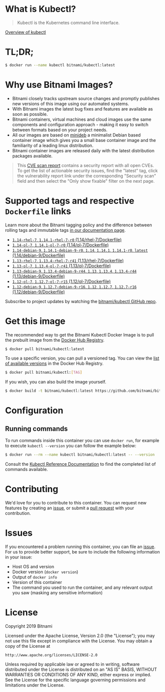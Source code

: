 
# What is Kubectl?

> Kubectl is the Kubernetes command line interface.

[Overview of kubectl](https://kubernetes.io/docs/reference/kubectl/overview/)

# TL;DR;

```bash
$ docker run --name kubectl bitnami/kubectl:latest
```

# Why use Bitnami Images?

* Bitnami closely tracks upstream source changes and promptly publishes new versions of this image using our automated systems.
* With Bitnami images the latest bug fixes and features are available as soon as possible.
* Bitnami containers, virtual machines and cloud images use the same components and configuration approach - making it easy to switch between formats based on your project needs.
* All our images are based on [minideb](https://github.com/bitnami/minideb) a minimalist Debian based container image which gives you a small base container image and the familiarity of a leading linux distribution.
* Bitnami container images are released daily with the latest distribution packages available.


> This [CVE scan report](https://quay.io/repository/bitnami/kubectl?tab=tags) contains a security report with all open CVEs. To get the list of actionable security issues, find the "latest" tag, click the vulnerability report link under the corresponding "Security scan" field and then select the "Only show fixable" filter on the next page.

# Supported tags and respective `Dockerfile` links

Learn more about the Bitnami tagging policy and the difference between rolling tags and immutable tags [in our documentation page](https://docs.bitnami.com/containers/how-to/understand-rolling-tags-containers/).


* [`1.14-rhel-7`, `1.14.1-rhel-7-r0` (1.14/rhel-7/Dockerfile)](https://github.com/bitnami/bitnami-docker-kubectl/blob/1.14.1-rhel-7-r0/1.14/rhel-7/Dockerfile)
* [`1.14-ol-7`, `1.14.1-ol-7-r0` (1.14/ol-7/Dockerfile)](https://github.com/bitnami/bitnami-docker-kubectl/blob/1.14.1-ol-7-r0/1.14/ol-7/Dockerfile)
* [`1.14-debian-9`, `1.14.1-debian-9-r0`, `1.14`, `1.14.1`, `1.14.1-r0`, `latest` (1.14/debian-9/Dockerfile)](https://github.com/bitnami/bitnami-docker-kubectl/blob/1.14.1-debian-9-r0/1.14/debian-9/Dockerfile)
* [`1.13-rhel-7`, `1.13.4-rhel-7-r41` (1.13/rhel-7/Dockerfile)](https://github.com/bitnami/bitnami-docker-kubectl/blob/1.13.4-rhel-7-r41/1.13/rhel-7/Dockerfile)
* [`1.13-ol-7`, `1.13.4-ol-7-r41` (1.13/ol-7/Dockerfile)](https://github.com/bitnami/bitnami-docker-kubectl/blob/1.13.4-ol-7-r41/1.13/ol-7/Dockerfile)
* [`1.13-debian-9`, `1.13.4-debian-9-r44`, `1.13`, `1.13.4`, `1.13.4-r44` (1.13/debian-9/Dockerfile)](https://github.com/bitnami/bitnami-docker-kubectl/blob/1.13.4-debian-9-r44/1.13/debian-9/Dockerfile)
* [`1.12-ol-7`, `1.12.7-ol-7-r15` (1.12/ol-7/Dockerfile)](https://github.com/bitnami/bitnami-docker-kubectl/blob/1.12.7-ol-7-r15/1.12/ol-7/Dockerfile)
* [`1.12-debian-9`, `1.12.7-debian-9-r16`, `1.12`, `1.12.7`, `1.12.7-r16` (1.12/debian-9/Dockerfile)](https://github.com/bitnami/bitnami-docker-kubectl/blob/1.12.7-debian-9-r16/1.12/debian-9/Dockerfile)

Subscribe to project updates by watching the [bitnami/kubectl GitHub repo](https://github.com/bitnami/bitnami-docker-kubectl).

# Get this image

The recommended way to get the Bitnami Kubectl Docker Image is to pull the prebuilt image from the [Docker Hub Registry](https://hub.docker.com/r/bitnami/kubectl).

```bash
$ docker pull bitnami/kubectl:latest
```

To use a specific version, you can pull a versioned tag. You can view the [list of available versions](https://hub.docker.com/r/bitnami/kubectl/tags/) in the Docker Hub Registry.

```bash
$ docker pull bitnami/kubectl:[TAG]
```

If you wish, you can also build the image yourself.

```bash
$ docker build -t bitnami/kubectl:latest https://github.com/bitnami/bitnami-docker-kubectl.git
```

# Configuration

## Running commands

To run commands inside this container you can use `docker run`, for example to execute `kubectl --version` you can follow the example below:

```bash
$ docker run --rm --name kubectl bitnami/kubectl:latest -- --version
```

Consult the [Kubectl Reference Documentation](https://kubernetes.io/docs/reference/generated/kubectl/kubectl-commands) to find the completed list of commands available.

# Contributing

We'd love for you to contribute to this container. You can request new features by creating an [issue](https://github.com/bitnami/bitnami-docker-kubectl/issues), or submit a [pull request](https://github.com/bitnami/bitnami-docker-kubectl/pulls) with your contribution.

# Issues

If you encountered a problem running this container, you can file an [issue](https://github.com/bitnami/bitnami-docker-kubectl/issues). For us to provide better support, be sure to include the following information in your issue:

- Host OS and version
- Docker version (`docker version`)
- Output of `docker info`
- Version of this container
- The command you used to run the container, and any relevant output you saw (masking any sensitive information)

# License

Copyright 2019 Bitnami

Licensed under the Apache License, Version 2.0 (the "License");
you may not use this file except in compliance with the License.
You may obtain a copy of the License at

    http://www.apache.org/licenses/LICENSE-2.0

Unless required by applicable law or agreed to in writing, software
distributed under the License is distributed on an "AS IS" BASIS,
WITHOUT WARRANTIES OR CONDITIONS OF ANY KIND, either express or implied.
See the License for the specific language governing permissions and
limitations under the License.
